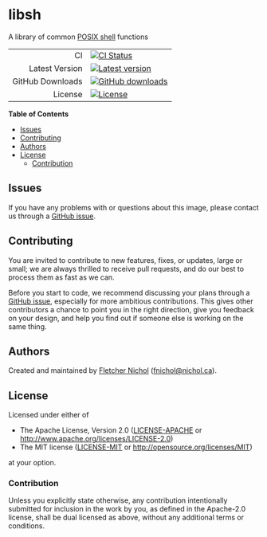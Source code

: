# libsh

A library of common [POSIX shell] functions

|                  |                                                         |
| ---------------: | ------------------------------------------------------- |
|               CI | [![CI Status][badge-overall]][ci]                       |
|   Latest Version | [![Latest version][badge-version]][github]              |
| GitHub Downloads | [![GitHub downloads][badge-github-dl]][github-releases] |
|          License | [![License][badge-license]][license]                    |

**Table of Contents**

<!-- toc -->

- [Issues](#issues)
- [Contributing](#contributing)
- [Authors](#authors)
- [License](#license)
  - [Contribution](#contribution)

<!-- tocstop -->

## Issues

If you have any problems with or questions about this image, please contact us
through a [GitHub issue][issues].

## Contributing

You are invited to contribute to new features, fixes, or updates, large or
small; we are always thrilled to receive pull requests, and do our best to
process them as fast as we can.

Before you start to code, we recommend discussing your plans through a [GitHub
issue][issues], especially for more ambitious contributions. This gives other
contributors a chance to point you in the right direction, give you feedback on
your design, and help you find out if someone else is working on the same thing.

## Authors

Created and maintained by [Fletcher Nichol][fnichol] (<fnichol@nichol.ca>).

## License

Licensed under either of

- The Apache License, Version 2.0 ([LICENSE-APACHE][license-apachev2] or
  <http://www.apache.org/licenses/LICENSE-2.0>)
- The MIT license ([LICENSE-MIT][license-mit] or
  <http://opensource.org/licenses/MIT>)

at your option.

### Contribution

Unless you explicitly state otherwise, any contribution intentionally submitted
for inclusion in the work by you, as defined in the Apache-2.0 license, shall be
dual licensed as above, without any additional terms or conditions.

[badge-github-dl]:
  https://img.shields.io/github/downloads/fnichol/libsh/total.svg
[badge-license]:
  https://img.shields.io/badge/License-Apache%202.0%20%2F%20MIT-blue.svg
[badge-overall]: https://api.cirrus-ci.com/github/fnichol/libsh.svg
[badge-version]: https://img.shields.io/github/tag/fnichol/libsh.svg
[ci]: https://cirrus-ci.com/github/fnichol/libsh
[fnichol]: https://github.com/fnichol
[github-releases]: https://github.com/fnichol/libsh/releases
[github]: https://github.com/fnichol/libsh
[issues]: https://github.com/fnichol/libsh/issues
[license]: #license
[license-apachev2]: https://github.com/fnichol/libsh/blob/main/LICENSE-APACHE
[license-mit]: https://github.com/fnichol/libsh/blob/main/LICENSE-MIT
[posix shell]:
  http://pubs.opengroup.org/onlinepubs/9699919799/utilities/V3_chap02.html
